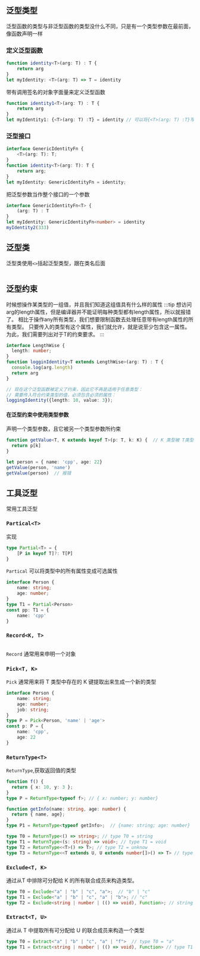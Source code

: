 ## 泛型类型
泛型函数的类型与非泛型函数的类型没什么不同，只是有一个类型参数在最前面，像函数声明一样
### 定义泛型函数
```ts
function identity<T>(arg: T) : T {
    return arg
}
let myIdentity: <T>(arg: T) => T = identity
```
带有调用签名的对象字面量来定义泛型函数
```ts
function identity1<T>(arg: T) : T {
    return arg
}
let myIdentity1: {<T>(arg: T) :T} = identity // 可以将{<T>(arg: T) :T}写为一个泛型接口
```
### 泛型接口
```ts
interface GenericIdentityFn {
    <T>(arg: T): T;
}
function identity<T>(arg: T): T {
    return arg;
}
let myIdentity: GenericIdentityFn = identity;
```
把泛型参数当作整个接口的一个参数
```ts
interface GenericIdentityFn<T> {
    (arg: T) : T
}
let myIdentity: GenericIdentityFn<number> = identity 
myIdentity2(333)
```
## 泛型类
泛型类使用`<>`括起泛型类型，跟在类名后面
```ts

```
## 泛型约束
时候想操作某类型的一组值，并且我们知道这组值具有什么样的属性
:::tip
想访问arg的length属性，但是编译器并不能证明每种类型都有length属性，所以就报错了。
相比于操作any所有类型，我们想要限制函数去处理任意带有length属性的所有类型。 只要传入的类型有这个属性，我们就允许，就是说至少包含这一属性。 为此，我们需要列出对于T的约束要求。
:::
```ts
interface LengthWise {
  length: number;
}
function logginIdentity<T extends LengthWise>(arg: T) : T {
  console.log(arg.length)
  return arg
}

// 现在这个泛型函数被定义了约束，因此它不再是适用于任意类型：
// 需要传入符合约束类型的值，必须包含必须的属性：
loggingIdentity({length: 10, value: 3});
```
#### 在泛型约束中使用类型参数
声明一个类型参数，且它被另一个类型参数所约束
```ts
function getValue<T, K extends keyof T>(p: T, k: K) {  // K 类型被 T类型所约束
  return p[k]
}

let person = { name: 'cpp', age: 22}
getValue(person, 'name')
getValue(person)  // 报错
```

<!-- #### 在泛型里使用类类型
```ts

``` -->
## 工具泛型
常用工具泛型
### `Partical<T>`
实现
```ts
type Partial<T> = {
    [P in keyof T]?: T[P]
}
```
`Partical` 可以将类型中的所有属性变成可选属性
```ts
interface Person {
    name: string;
    age: number;
}
type T1 = Partial<Person>
const pp: T1 = {
    name: 'cpp'
}

```
### `Record<K, T>`
```ts

```
`Record` 通常用来申明一个对象

### `Pick<T, K>`

`Pick` 通常用来将 T 类型中存在的 K 键提取出来生成一个新的类型
```ts
interface Person {
    name: string;
    age: number;
    job: string;
}
type P = Pick<Person, 'name' | 'age'>
const p: P = {
    name: 'cpp',
    age: 22
} 
```
### `ReturnType<T>`
`ReturnType`,获取返回值的类型
```ts
function f() {
  return { x: 10, y: 3 };
}
type P = ReturnType<typeof f>; // { x: number; y: number}

function getInfo(name: string, age: number) {
  return { name, age};
}
type P1 = ReturnType<typeof getInfo>;  // {name: string; age: number}

type T0 = ReturnType<() => string>; // type T0 = string
type T1 = ReturnType<(s: string) => void>; // type T1 = void
type T2 = ReturnType<<T>() => T>; // type T2 = unknow
type T3 = ReturnType<<T extends U, U extends number[]>() => T> // type T3 = number[]
```

### `Exclude<T, K>`
通过从T 中排除可分配给 K 的所有联合成员来构造类型。
```ts
type T0 = Exclude<"a" | "b" | "c", "a">;  // "b" | "c"
type T1 = Exclude<"a" | "b" | "c", "a" | "b">; // "c"
type T2 = Exclude<string | number | (() => void), Function>; // string | number
```
### `Extract<T, U>`
通过从 T 中提取所有可分配给 U 的联合成员来构造一个类型
```ts
type T0 = Extract<"a" | "b" | "c", "a" | "f">  // type T0 = "a"
type T1 = Extract<string | number | (() => void), Function> // type T1 = () => void
```
